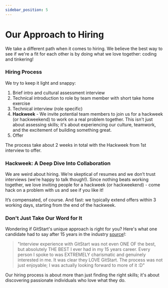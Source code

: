 ```yaml
---
sidebar_position: 5
---
```


# Our Approach to Hiring

We take a different path when it comes to hiring. We believe the best way to see if we're a fit for each other is by doing what we love together: coding and tinkering!

### Hiring Process
We try to keep it light and snappy:

1. Brief intro and cultural assessment interview
2. Technical introduction to role by team member with short take home exercise
3. Technical interview (role specific)
4. **Hackweek** - We invite potential team members to join us for a hackweek (or hackweekend) to work on a real problem together. This isn't just about assessing skills; it's about experiencing our culture, teamwork, and the excitement of building something great.
5. Offer

The process take about 2 weeks in total with the Hackweek from 1st interview to offer.

### Hackweek: A Deep Dive Into Collaboration

We are weird about hiring. We’re skeptical of resumes and we don’t trust interviews (we’re happy to talk though!). Since nothing beats working together, we love inviting people for a hackweek (or hackweekend) - come hack on a problem with us and see if you like it!

It’s compensated, of course. And fast: we typically extend offers within 3 working days, starting from the end of the hackweek.

### Don't Just Take Our Word for It

Wondering if GitStart's unique approach is right for you? Here's what one candidate had to say after 15 years in the industry [source](https://www.glassdoor.com/Interview/GitStartHQ-Senior-Software-Engineer-Interview-Questions-EI_IE3575086.0,10_KO11,35.htm#InterviewReview_70986098)!:

> "Interview experience with GitStart was not even ONE OF the best, but absolutely THE BEST I ever had in my 15 years career. Every person I spoke to was EXTREMELY charismatic and genuinely interested in me. It was clear they LOVE GitStart. The process was not just enjoyable; I was actually looking forward to more of it :D"

Our hiring process is about more than just finding the right skills; it's about discovering passionate individuals who love what they do.
